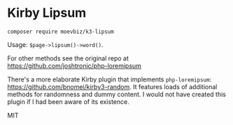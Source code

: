 # Kirby Lipsum

```
composer require moevbiz/k3-lipsum
```

Usage: `$page->lipsum()->word()`.

For other methods see the original repo at https://github.com/joshtronic/php-loremipsum

There's a more elaborate Kirby plugin that implements `php-loremipsum`: https://github.com/bnomei/kirby3-random. It features loads of additional methods for randomness and dummy content. I would not have created this plugin if I had been aware of its existence.

MIT
